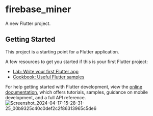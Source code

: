 # firebase_miner

A new Flutter project.

## Getting Started

This project is a starting point for a Flutter application.

A few resources to get you started if this is your first Flutter project:

- [Lab: Write your first Flutter app](https://docs.flutter.dev/get-started/codelab)
- [Cookbook: Useful Flutter samples](https://docs.flutter.dev/cookbook)

For help getting started with Flutter development, view the
[online documentation](https://docs.flutter.dev/), which offers tutorials,
samples, guidance on mobile development, and a full API reference.
![Screenshot_2024-04-17-15-28-31-25_00b9325c40c0def2c2f86313965c5de6](https://github.com/sankalpchavada/chat_app/assets/129574480/fd50b651-28f1-4156-be89-4c0ddef191f2)
